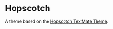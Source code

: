# Hopscotch

A theme based on the [Hopscotch TextMate Theme](http://colorsublime.com/theme/Hopscotch).
